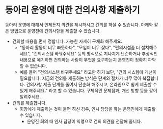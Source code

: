 # 동아리 운영에 대한 건의사항 제출하기

동아리 운영에 대해서 언제든지 의견을 제시하시고 건의를 하실 수 있습니다.
아래와 같은 방법으로 운영진에 건의사항을 제출할 수 있습니다.

- 건의할 내용을 먼저 정합니다. 가능한 자세히 구체화 해주세요.
  - "동아리 활동이 너무 빠듯하다", "모임이 너무 잦다", "편의시설좀 더 설치해주세요", "건의시스템 바꿔주세요" 등의 방식으로 지나치게 단순하거나 추상적인 내용으로 예기하면 건의하는 사람이 무엇을 요구하는지 운영진이 정확히 파악할 수 없습니다.
  - 예를 들어 "건의시스템 바꿔주세요" 라고만 하기 보단, "건의 시스템에 개선이 필요합니다, 지금의 건의를 제출하는 방식은 단계와 절차가 너무 많아 복잡합니다. 건의사항 제출 단계를 줄여서 단순화 해주시고, 온라인으로 쉽게 제출할 수 있게 해주세요." 라고 할 수 있습니다. 구체적인 문제점과, 개선 방향 등을 같이 알려주세요.
- 건의를 제출합니다.
  - 회장에게 제출하는 것이 불편 하신 경우, 인사 담당을 하는 운영진에게 제출할 수 있습니다.
    - 운영진 회의 때 인사 담당이 익명으로 건의 의견을 전달해 줍니다.
